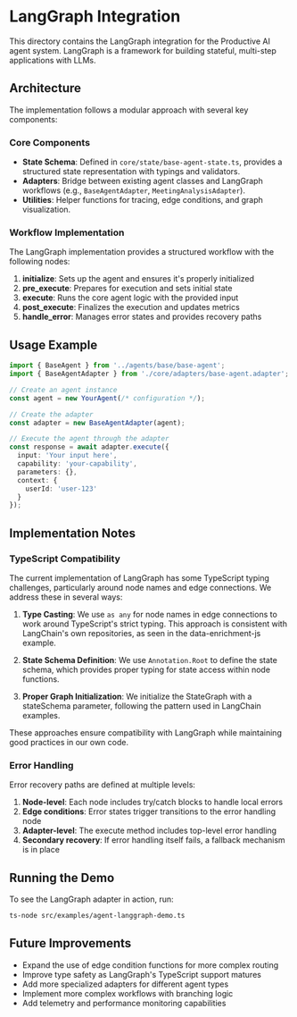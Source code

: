 # LangGraph Integration

This directory contains the LangGraph integration for the Productive AI agent system. LangGraph is a framework for building stateful, multi-step applications with LLMs.

## Architecture

The implementation follows a modular approach with several key components:

### Core Components

- **State Schema**: Defined in `core/state/base-agent-state.ts`, provides a structured state representation with typings and validators.
- **Adapters**: Bridge between existing agent classes and LangGraph workflows (e.g., `BaseAgentAdapter`, `MeetingAnalysisAdapter`).
- **Utilities**: Helper functions for tracing, edge conditions, and graph visualization.

### Workflow Implementation

The LangGraph implementation provides a structured workflow with the following nodes:

1. **initialize**: Sets up the agent and ensures it's properly initialized
2. **pre_execute**: Prepares for execution and sets initial state
3. **execute**: Runs the core agent logic with the provided input
4. **post_execute**: Finalizes the execution and updates metrics
5. **handle_error**: Manages error states and provides recovery paths

## Usage Example

```typescript
import { BaseAgent } from '../agents/base/base-agent';
import { BaseAgentAdapter } from './core/adapters/base-agent.adapter';

// Create an agent instance
const agent = new YourAgent(/* configuration */);

// Create the adapter
const adapter = new BaseAgentAdapter(agent);

// Execute the agent through the adapter
const response = await adapter.execute({
  input: 'Your input here',
  capability: 'your-capability',
  parameters: {},
  context: {
    userId: 'user-123'
  }
});
```

## Implementation Notes

### TypeScript Compatibility

The current implementation of LangGraph has some TypeScript typing challenges, particularly around node names and edge connections. We address these in several ways:

1. **Type Casting**: We use `as any` for node names in edge connections to work around TypeScript's strict typing. This approach is consistent with LangChain's own repositories, as seen in the data-enrichment-js example.

2. **State Schema Definition**: We use `Annotation.Root` to define the state schema, which provides proper typing for state access within node functions.

3. **Proper Graph Initialization**: We initialize the StateGraph with a stateSchema parameter, following the pattern used in LangChain examples.

These approaches ensure compatibility with LangGraph while maintaining good practices in our own code.

### Error Handling

Error recovery paths are defined at multiple levels:

1. **Node-level**: Each node includes try/catch blocks to handle local errors
2. **Edge conditions**: Error states trigger transitions to the error handling node
3. **Adapter-level**: The execute method includes top-level error handling
4. **Secondary recovery**: If error handling itself fails, a fallback mechanism is in place

## Running the Demo

To see the LangGraph adapter in action, run:

```bash
ts-node src/examples/agent-langgraph-demo.ts
```

## Future Improvements

- Expand the use of edge condition functions for more complex routing
- Improve type safety as LangGraph's TypeScript support matures
- Add more specialized adapters for different agent types
- Implement more complex workflows with branching logic
- Add telemetry and performance monitoring capabilities 